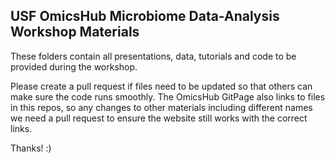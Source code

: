 ## USF OmicsHub Microbiome Data-Analysis Workshop Materials

These folders contain all presentations, data, tutorials and code to be provided during the workshop. 

Please create a pull request if files need to be updated so that others can make sure the code runs smoothly. The OmicsHub GitPage also links to files in this repos, so any changes to other materials including different names we need a pull request to ensure the website still works with the correct links. 



Thanks! :) 
